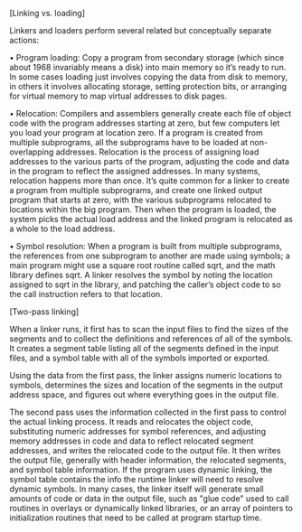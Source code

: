 [Linking vs. loading]

Linkers and loaders perform several related but conceptually separate actions:

• Program loading: Copy a program from secondary storage (which since about 1968 invariably means a disk) into main memory so it’s ready to run. In some cases loading just involves copying the data from disk to memory, in others it involves allocating storage, setting protection bits, or arranging for virtual memory to map virtual addresses to disk pages.

• Relocation: Compilers and assemblers generally create each file of object code with the program addresses starting at zero, but few computers let you load your program at location zero. If a program is created from multiple subprograms, all the subprograms have to be loaded at non-overlapping addresses. Relocation is the process of assigning load addresses to the various parts of the program, adjusting the code and data in the program to reflect the assigned
addresses. In many systems, relocation happens more than once. It’s quite common for a linker to create a program from multiple subprograms, and create one linked output program that starts at zero, with the various subprograms relocated to locations within the big program. Then when the program is loaded, the system picks the actual load address and the linked program is relocated as a whole to the load address.

• Symbol resolution: When a program is built from multiple subprograms, the references from one subprogram to another are made using symbols; a main program might use a square root routine called sqrt, and the math library defines sqrt. A linker resolves the symbol by noting the location assigned to sqrt in the library, and patching the caller’s object code to so the call instruction refers to that location.

[Two-pass linking]

When a linker runs, it first has to scan the input files to find the sizes of the segments and to collect the definitions and references of all of the symbols. It creates a segment table listing all of the segments defined in the input files, and a symbol table with all of the symbols imported or exported.

Using the data from the first pass, the linker assigns numeric locations to symbols, determines the sizes and location of the segments in the output address space, and figures out where everything goes in the output file.

The second pass uses the information collected in the first pass to control the actual linking process. It reads and relocates the object code, substituting numeric addresses for symbol references, and adjusting memory addresses in code and data to reflect relocated segment addresses, and writes the relocated code to the output file. It then writes the output file, generally with header information, the relocated segments, and symbol table information. If the program uses dynamic linking, the symbol table contains the info the runtime linker will need to resolve dynamic symbols. In many cases, the linker itself will generate small amounts of code or data in the output file, such as "glue code" used to call routines in overlays or dynamically linked libraries, or an array of pointers to initialization routines that need to be called at program startup time.
